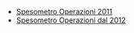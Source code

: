 - [Spesometro Operazioni 2011](Sorgenti/MB/DOC/C5C020_N11)
- [Spesometro Operazioni dal 2012](Sorgenti/MB/DOC/C5C020_N12)
